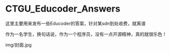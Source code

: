 # CTGU_Educoder_Answers
这里主要用来发布一些Educoder的答案，针对某sdn到处收费，就离谱


作为一名学生，换句话说，作为一个程序员，没有一点开源精神，真的就很乐色！

img/封面.jpg